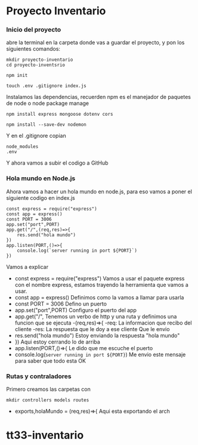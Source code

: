 # Proyecto Inventario
### Inicio del proyecto
abre la terminal en la carpeta donde vas a guardar el proyecto, y pon los siguientes comandos:
```
mkdir proyecto-inventario
cd proyecto-inventsrio
```
```
npm init
```
```
touch .env .gitignore index.js
```
Instalamos las dependencias, recuerden npm es el manejador de paquetes de node o node package manage
```
npm install express mongoose dotenv cors
```
```
npm install --save-dev nodemon
```
Y en el .gitignore copian
```
node_modules
.env
```
Y ahora vamos a subir el codigo a GitHub
### Hola mundo en Node.js
Ahora vamos a hacer un hola mundo en node.js, para eso vamos a poner el siguiente codigo en index.js
```
const express = require("express")
const app = express()
const PORT = 3006
app.set("port",PORT)
app.get("/",(req,res)=>{
    res.send("hola mundo")
})
app.listen(PORT,()=>{
    console.log(`server running in port ${PORT}`)
})
```
Vamos a explicar  
- const express = require("express")
Vamos a usar el paquete express con el nombre express, estamos trayendo la herramienta que vamos a usar.
- const app = express()
Definimos como la vamos a llamar para usarla
- const PORT = 3006
Defino un puerto
- app.set("port",PORT)
Configuro el puerto del app
- app.get("/",
Tenemos un verbo de http y una ruta y definimos una funcion que se ejecuta
-(req,res)=>{
    -req: La informacion que recibo del cliente
    -res: La respuesta que le doy a ese cliente
    Que le envio
 - res.send("hola mundo")
Estoy enviando la respuesta "hola mundo"
- })
Aqui estoy cerrando lo de arriba
- app.listen(PORT,()=>{
Le dido que me escuche el puerto
- console.log(`server running in port ${PORT}`)
Me envio este mensaje para saber que todo esta OK


### Rutas y contraladores
Primero creamos las carpetas con
```
mkdir controllers models routes
```
- exports,holaMundo = (req,res)=>{
Aqui esta exportando el arch
# tt33-inventario
